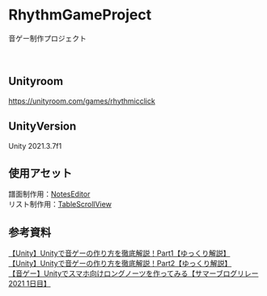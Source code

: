 # RhythmGameProject
音ゲー制作プロジェクト</br>
</br>
</br>
## Unityroom
https://unityroom.com/games/rhythmicclick</br>
## UnityVersion
Unity 2021.3.7f1</br>
## 使用アセット
譜面制作用：[NotesEditor](https://github.com/setchi/NoteEditor)</br>
リスト制作用：[TableScrollView](https://www.create-forever.games/table-scroll-view4/)</br>
## 参考資料
[【Unity】Unityで音ゲーの作り方を徹底解説！Part1【ゆっくり解説】](https://www.youtube.com/watch?v=WWeyn4TI0lI)</br>
[【Unity】Unityで音ゲーの作り方を徹底解説！Part2【ゆっくり解説】](https://www.youtube.com/watch?v=TnKnwLIiY_8)</br>
[【音ゲー】Unityでスマホ向けロングノーツを作ってみる【サマーブログリレー2021 1日目】](https://iconcreator.hatenablog.com/entry/2021/09/13/190000)</br>
